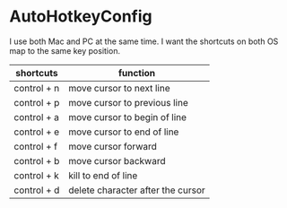 # AutoHotkeyConfig

I use both Mac and PC at the same time. I want the shortcuts on both OS map to the same key position.

| shortcuts | function |
| --- | --- |
| control + n | move cursor to next line |
| control + p | move cursor to previous line |
| control + a | move cursor to begin of line |
| control + e | move cursor to end of line |
| control + f | move cursor forward |
| control + b | move cursor backward |
| control + k | kill to end of line |
| control + d | delete character after the cursor |

